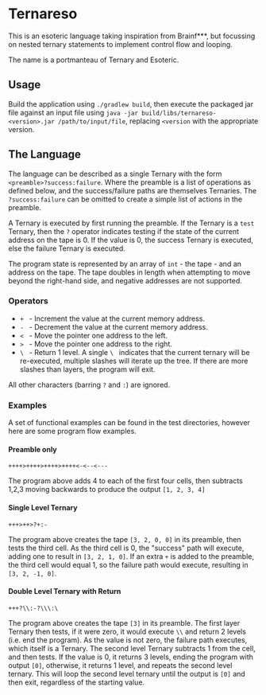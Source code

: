 # Ternareso
This is an esoteric language taking inspiration from Brainf***, but focussing on nested ternary statements to implement control flow and looping.

The name is a portmanteau of Ternary and Esoteric. 

## Usage

Build the application using `./gradlew build`, then execute the packaged jar file against an input file using `java -jar build/libs/ternareso-<version>.jar /path/to/input/file`, replacing `<version` with the appropriate version.

## The Language

The language can be described as a single Ternary with the form `<preamble>?success:failure`. Where the preamble is a list of operations as defined below, and the success/failure paths are themselves Ternaries. The `?success:failure` can be omitted to create a simple list of actions in the preamble. 

A Ternary is executed by first running the preamble. If the Ternary is a `test` Ternary, then the `?` operator indicates testing if the state of the current address on the tape is 0. If the value is 0, the success Ternary is executed, else the failure Ternary is executed.

The program state is represented by an array of `int` - the tape - and an address on the tape. The tape doubles in length when attempting to move beyond the right-hand side, and negative addresses are not supported.

### Operators

- `+ ` - Increment the value at the current memory address.
- `- ` - Decrement the value at the current memory address.
- `< ` - Move the pointer one address to the left.
- `> ` - Move the pointer one address to the right.
- `\ ` - Return 1 level. A single `\ ` indicates that the current ternary will be re-executed, multiple slashes will iterate up the tree. If there are more slashes than layers, the program will exit.

All other characters (barring `?` and `:`) are ignored.

### Examples

A set of functional examples can be found in the test directories, however here are some program flow examples.

#### Preamble only

```
++++>++++>++++>++++<-<--<---
```
The program above adds 4 to each of the first four cells, then subtracts 1,2,3 moving backwards to produce the output `[1, 2, 3, 4]`

#### Single Level Ternary

```
+++>++>?+:-
```
The program above creates the tape `[3, 2, 0, 0]` in its preamble, then tests the third cell. As the third cell is 0, the "success" path will execute, adding one to result in `[3, 2, 1, 0]`. If an extra `+` is added to the preamble, the third cell would equal 1, so the failure path would execute, resulting in `[3, 2, -1, 0]`.

#### Double Level Ternary with Return

```
+++?\\:-?\\\:\
```
The program above creates the tape `[3]` in its preamble. The first layer Ternary then tests, if it were zero, it would execute `\\` and return 2 levels (i.e. end the program). As the value is not zero, the failure path executes, which itself is a Ternary. The second level Ternary subtracts 1 from the cell, and then tests. If the value is 0, it returns 3 levels, ending the program with output `[0]`, otherwise, it returns 1 level, and repeats the second level ternary.
This will loop the second level ternary until the output is `[0]` and then exit, regardless of the starting value.